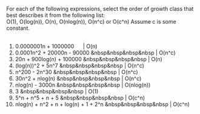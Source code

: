 For each of the following expressions, select the order of growth class that best describes it from the following list:  
O(1), O(log(n)), O(n), O(nlog(n)), O(n^c) or O(c^n) Assume c is some constant.  
<br />
1. 0.0000001n + 1000000   &nbsp;&nbsp;&nbsp;&nbsp;    | O(n)
2. 0.0001n^2 + 20000n - 90000 &nbsp&nbsp&nbsp&nbsp | O(n^c)
3. 20n + 900log(n) + 100000   &nbsp&nbsp&nbsp&nbsp | O(n)
4. (log(n))^2 + 5n^7          &nbsp&nbsp&nbsp&nbsp | O(n^c)
5. n^200 - 2n^30           &nbsp&nbsp&nbsp&nbsp   | O(n^c)
6. 30n^2 + nlog(n)        &nbsp&nbsp&nbsp&nbsp    | O(n^c)
7. nlog(n) - 3000n        &nbsp&nbsp&nbsp&nbsp    | O(nlog(n))
8. 3                      &nbsp&nbsp&nbsp&nbsp    | O(1)
9. 5^n + n^5 + n + 5      &nbsp&nbsp&nbsp&nbsp    | O(c^n)
10. nlog(n) + n^2 + n + log(n) + 1 + 2^n &nbsp&nbsp&nbsp&nbsp | O(c^n)
